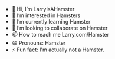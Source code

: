 - 👋 Hi, I’m LarryIsAHamster
- 👀 I’m interested in Hamsters
- 🌱 I’m currently learning Hamster
- 💞️ I’m looking to collaborate on Hamster
- 📫 How to reach me Larry.com/Hamster
- 😄 Pronouns: Hamster
- ⚡ Fun fact: I'm actually not a Hamster.

<!---
LarryIsAHamster/LarryIsAHamster is a ✨ special ✨ repository because its `README.md` (this file) appears on your GitHub profile.
You can click the Preview link to take a look at your changes.
--->
